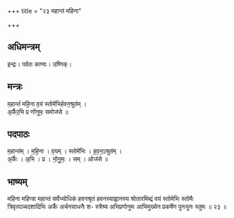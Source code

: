 +++
title = "२३ महान्तं महिना"

+++
## अधिमन्त्रम्
इन्द्रः। पर्वतः काण्वः। उष्णिक्।

## मन्त्रः
म॒हान्तं॑ महि॒ना व॒यं स्तोमे॑भिर्हवन॒श्रुत॑म् ।  
अ॒र्कैर॒भि प्र णो॑नुमः॒ समोज॑से ॥

## पदपाठः
म॒हान्त॑म् । म॒हि॒ना । व॒यम् । स्तोमे॑भिः । ह॒व॒न॒ऽश्रुत॑म् ।  
अ॒र्कैः । अ॒भि । प्र । नो॒नु॒मः॒ । सम् । ओज॑से ॥

## भाष्यम्
महिना महिप्त्रा महान्तं सर्वेभ्योधिकं हवनश्रृतं हवनस्याह्वानस्य श्रोतारमिब्द्रं वयं स्तोमेभिः स्तोमैः त्रिवृत्पञ्चदशादिभिः अर्कैः अर्चनसाधनैः श- स्त्रैश्र्व अभिप्रणोनुमः आभिमुख्येन प्रकर्षेण पुनःपुनः स्तुमः ॥ २३ ॥
